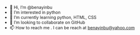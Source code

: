 - 👋 Hi, I’m @benayinbu
- 👀 I’m interested in python
- 🌱 I’m currently learning python, HTML, CSS
- 💞️ I’m looking to collaborate on  GitHub
- 📫 How to reach me . I can be reach at benayinbu@yahoo.com



<!---
benayinbu/benayinbu is a ✨ special ✨ repository because its `README.md` (this file) appears on your GitHub profile.
You can click the Preview link to take a look at your changes.
--->
